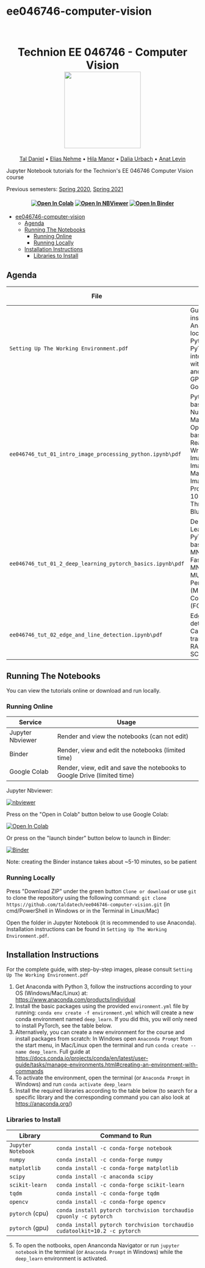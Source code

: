 # ee046746-computer-vision

<h1 align="center">
  <br>
Technion EE 046746 - Computer Vision
  <br>
  <img src="https://raw.githubusercontent.com/taldatech/ee046746-computer-vision/master/assets/tut_track_anim.gif" height="200">
</h1>
  <p align="center">
    <a href="https://taldatech.github.io">Tal Daniel</a> •
    <a href="https://eliasnehme.github.io/">Elias Nehme</a> •
	<a href="https://github.com/HilaManor">Hila Manor</a> •
    <a href="https://github.com/dahliau">Dalia Urbach</a> •
  <a href="https://webee.technion.ac.il/people/anat.levin/">Anat Levin</a>
  </p>

Jupyter Notebook tutorials for the Technion's EE 046746 Computer Vision course

Previous semesters: <a href="https://github.com/taldatech/ee046746-computer-vision/tree/spring20">Spring 2020</a>, <a href="https://github.com/taldatech/ee046746-computer-vision">Spring 2021</a>

<h4 align="center">
    <a href="https://colab.research.google.com/github/taldatech/ee046746-computer-vision"><img src="https://colab.research.google.com/assets/colab-badge.svg" alt="Open In Colab"/></a>
    <a href="https://nbviewer.jupyter.org/github/taldatech/ee046746-computer-vision/tree/master/"><img src="https://raw.githubusercontent.com/taldatech/ee046211-deep-learning/main/assets/nbviewer_badge.svg" alt="Open In NBViewer"/></a>
    <a href="https://mybinder.org/v2/gh/taldatech/ee046746-computer-vision/master"><img src="https://mybinder.org/badge_logo.svg" alt="Open In Binder"/></a>

</h4>

- [ee046746-computer-vision](#ee046746-computer-vision)
  * [Agenda](#agenda)
  * [Running The Notebooks](#running-the-notebooks)
    + [Running Online](#running-online)
    + [Running Locally](#running-locally)
  * [Installation Instructions](#installation-instructions)
    + [Libraries to Install](#libraries-to-install)
  

## Agenda

|File       | Topics Covered |
|----------------|---------|
|`Setting Up The Working Environment.pdf`| Guide for installing Anaconda locally with Python 3 and PyTorch, integration with PyCharm and using GPU on Google Colab |
|`ee046746_tut_01_intro_image_processing_python.ipynb\pdf`| Python basics: NumPy, Matplotlib, OpenCV basics: Reading and Writing Images, Basic Image Manipulations, Image Processing 101: Thresholding, Blurring |
|`ee046746_tut_01_2_deep_learning_pytorch_basics.ipynb\pdf`| Deep Learning and PyTorch basics, MNIST, Fashion-MNIST, MULTI-layer Perceptron (MLP), Fully-Connected (FC) |
|`ee046746_tut_02_edge_and_line_detection.ipynb\pdf`| Edge and Line detection, Canny, Hough transform, RANSAC, and SCNN |

## Running The Notebooks
You can view the tutorials online or download and run locally.

### Running Online

|Service      | Usage |
|-------------|---------|
|Jupyter Nbviewer| Render and view the notebooks (can not edit) |
|Binder| Render, view and edit the notebooks (limited time) |
|Google Colab| Render, view, edit and save the notebooks to Google Drive (limited time) |


Jupyter Nbviewer:

[![nbviewer](https://raw.githubusercontent.com/taldatech/ee046211-deep-learning/main/assets/nbviewer_badge.svg)](https://nbviewer.jupyter.org/github/taldatech/ee046746-computer-vision/tree/master/)


Press on the "Open in Colab" button below to use Google Colab:

[![Open In Colab](https://colab.research.google.com/assets/colab-badge.svg)](https://colab.research.google.com/github/taldatech/ee046746-computer-vision)

Or press on the "launch binder" button below to launch in Binder:

[![Binder](https://mybinder.org/badge_logo.svg)](https://mybinder.org/v2/gh/taldatech/ee046746-computer-vision/master)

Note: creating the Binder instance takes about ~5-10 minutes, so be patient

### Running Locally

Press "Download ZIP" under the green button `Clone or download` or use `git` to clone the repository using the 
following command: `git clone https://github.com/taldatech/ee046746-computer-vision.git` (in cmd/PowerShell in Windows or in the Terminal in Linux/Mac)

Open the folder in Jupyter Notebook (it is recommended to use Anaconda). Installation instructions can be found in `Setting Up The Working Environment.pdf`.



## Installation Instructions

For the complete guide, with step-by-step images, please consult `Setting Up The Working Environment.pdf`

1. Get Anaconda with Python 3, follow the instructions according to your OS (Windows/Mac/Linux) at: https://www.anaconda.com/products/individual
2. Install the basic packages using the provided `environment.yml` file by running: `conda env create -f environment.yml` which will create a new conda environment named `deep_learn`. If you did this, you will only need to install PyTorch, see the table below.
3. Alternatively, you can create a new environment for the course and install packages from scratch:
In Windows open `Anaconda Prompt` from the start menu, in Mac/Linux open the terminal and run `conda create --name deep_learn`. Full guide at https://docs.conda.io/projects/conda/en/latest/user-guide/tasks/manage-environments.html#creating-an-environment-with-commands
4. To activate the environment, open the terminal (or `Anaconda Prompt` in Windows) and run `conda activate deep_learn`
5. Install the required libraries according to the table below (to search for a specific library and the corresponding command you can also look at https://anaconda.org/)

### Libraries to Install

|Library         | Command to Run |
|----------------|---------|
|`Jupyter Notebook`|  `conda install -c conda-forge notebook`|
|`numpy`|  `conda install -c conda-forge numpy`|
|`matplotlib`|  `conda install -c conda-forge matplotlib`|
|`scipy`| `conda install -c anaconda scipy `|
|`scikit-learn`|  `conda install -c conda-forge scikit-learn`|
|`tqdm`| `conda install -c conda-forge tqdm`|
|`opencv`| `conda install -c conda-forge opencv`|
|`pytorch` (cpu)| `conda install pytorch torchvision torchaudio cpuonly -c pytorch` |
|`pytorch` (gpu)| `conda install pytorch torchvision torchaudio cudatoolkit=10.2 -c pytorch` |


5. To open the notbooks, open Ananconda Navigator or run `jupyter notebook` in the terminal (or `Anaconda Prompt` in Windows) while the `deep_learn` environment is activated.